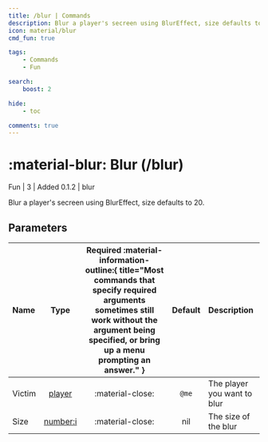 ```yaml
---
title: /blur | Commands
description: Blur a player's secreen using BlurEffect, size defaults to 20.
icon: material/blur
cmd_fun: true

tags:
    - Commands
    - Fun

search:
    boost: 2

hide:
    - toc

comments: true
---
```

# <p style="color: var(--md-default-fg-color); display: inline;">:material-blur: Blur</p> (/blur)
<div style="display:inline;">
<p style="color: var(--destrix-docs--commandcat-fun); display: inline;">Fun</p>
| <p style="color: var(--md-default-fg-color--light); display: inline;">3</p> | <p style="color: var(--md-default-fg-color--light); display: inline;"> Added 0.1.2</p> | blur
</div>

Blur a player's secreen using BlurEffect, size defaults to 20.

## Parameters

| Name           | Type   | Required :material-information-outline:{ title="Most commands that specify required arguments sometimes still work without the argument being specified, or bring up a menu prompting an answer." } | Default            | Description                                               |
|:----------------|:--------:|:-----------------------------------------------------------------------------------------------------------------------------------------------------------------------------------------------------:|:--------------------:|:-----------------------------------------------------------|
| Victim         | [player](../parameters.md#player) | :material-close:                                                                                                                                                                                    | `@me`                | The player you want to blur                                |
| Size         | [number:i](../parameters.md#number) | :material-close:                                                                                                                                                                                    | nil                | The size of the blur                |

<!-- ## See Also -->
<!-- * [:material-airplane: /jupiter](/Commands/specifics/jupter/) -->
<!-- * [:material-airplane: /mars](/Commands/specifics/mars/) -->